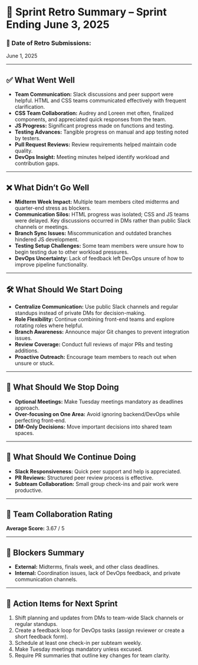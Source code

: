 # 🔄 Sprint Retro Summary – Sprint Ending June 3, 2025

### 📅 Date of Retro Submissions:
June 1, 2025

---

## ✅ What Went Well
- **Team Communication:** Slack discussions and peer support were helpful. HTML and CSS teams communicated effectively with frequent clarification.
- **CSS Team Collaboration:** Audrey and Loreen met often, finalized components, and appreciated quick responses from the team.
- **JS Progress:** Significant progress made on functions and testing.
- **Testing Advances:** Tangible progress on manual and app testing noted by testers.
- **Pull Request Reviews:** Review requirements helped maintain code quality.
- **DevOps Insight:** Meeting minutes helped identify workload and contribution gaps.

---

## ❌ What Didn’t Go Well
- **Midterm Week Impact:** Multiple team members cited midterms and quarter-end stress as blockers.
- **Communication Silos:** HTML progress was isolated; CSS and JS teams were delayed. Key discussions occurred in DMs rather than public Slack channels or meetings.
- **Branch Sync Issues:** Miscommunication and outdated branches hindered JS development.
- **Testing Setup Challenges:** Some team members were unsure how to begin testing due to other workload pressures.
- **DevOps Uncertainty:** Lack of feedback left DevOps unsure of how to improve pipeline functionality.

---

## 🛠️ What Should We Start Doing
- **Centralize Communication:** Use public Slack channels and regular standups instead of private DMs for decision-making.
- **Role Flexibility:** Continue combining front-end teams and explore rotating roles where helpful.
- **Branch Awareness:** Announce major Git changes to prevent integration issues.
- **Review Coverage:** Conduct full reviews of major PRs and testing additions.
- **Proactive Outreach:** Encourage team members to reach out when unsure or stuck.

---

## 🚫 What Should We Stop Doing
- **Optional Meetings:** Make Tuesday meetings mandatory as deadlines approach.
- **Over-focusing on One Area:** Avoid ignoring backend/DevOps while perfecting front-end.
- **DM-Only Decisions:** Move important decisions into shared team spaces.

---

## 🔁 What Should We Continue Doing
- **Slack Responsiveness:** Quick peer support and help is appreciated.
- **PR Reviews:** Structured peer review process is effective.
- **Subteam Collaboration:** Small group check-ins and pair work were productive.

---

## 🤝 Team Collaboration Rating
**Average Score:** 3.67 / 5  

---

## 🚧 Blockers Summary
- **External:** Midterms, finals week, and other class deadlines.
- **Internal:** Coordination issues, lack of DevOps feedback, and private communication channels.

---

## 📌 Action Items for Next Sprint
1. Shift planning and updates from DMs to team-wide Slack channels or regular standups.
2. Create a feedback loop for DevOps tasks (assign reviewer or create a short feedback form).
3. Schedule at least one check-in per subteam weekly.
4. Make Tuesday meetings mandatory unless excused.
5. Require PR summaries that outline key changes for team clarity.

